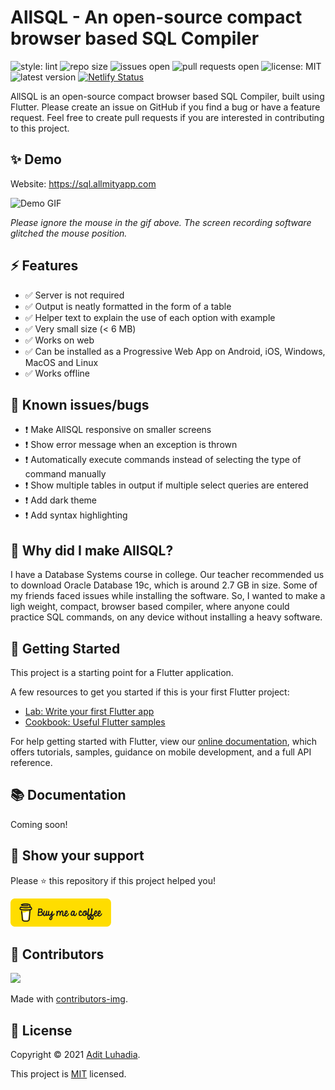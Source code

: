 # AllSQL - An open-source compact browser based SQL Compiler

![style: lint](https://img.shields.io/badge/style-lint-4BC0F5.svg)
![repo size](https://img.shields.io/github/repo-size/masteradit/allsql)
![issues open](https://img.shields.io/github/issues/masteradit/allsql)
![pull requests open](https://img.shields.io/github/issues-pr/masteradit/allsql)
![license: MIT](https://img.shields.io/github/license/masteradit/allsql)
![latest version](https://img.shields.io/github/v/release/masteradit/allsql)
[![Netlify Status](https://api.netlify.com/api/v1/badges/31d231ee-72ca-4f9a-84d1-7e73ef4851c1/deploy-status)](https://sql.allmityapp.com)
<!-- ![languages](https://img.shields.io/github/languages/count/masteradit/allsql) -->
<!-- ![top language percentage](https://img.shields.io/github/languages/top/masteradit/allsql) -->
<!-- ![code size](https://img.shields.io/github/languages/code-size/masteradit/allsql) -->
<!-- ![issues closed](https://img.shields.io/github/issues-closed/masteradit/allsql) -->
<!-- ![pull requests closed](https://img.shields.io/github/issues-pr-closed/masteradit/allsql) -->
<!-- ![commit activity](https://img.shields.io/github/commit-activity/m/masteradit/allsql) -->
<!-- ![contributors](https://img.shields.io/github/contributors/masteradit/allsql) -->
<!-- ![last commit](https://img.shields.io/github/last-commit/masteradit/allsql) -->

AllSQL is an open-source compact browser based SQL Compiler, built using Flutter. Please create an issue on GitHub if you find a bug or have a feature request. Feel free to create pull requests if you are interested in contributing to this project.

## ✨ Demo

Website: https://sql.allmityapp.com

![Demo GIF](https://github.com/masteradit/AllSQL/raw/master/images/recording.gif)

*Please ignore the mouse in the gif above. The screen recording software glitched the mouse position.*

## ⚡ Features

- ✅ Server is not required
- ✅ Output is neatly formatted in the form of a table
- ✅ Helper text to explain the use of each option with example
- ✅ Very small size (< 6 MB)
- ✅ Works on web
- ✅ Can be installed as a Progressive Web App on Android, iOS, Windows, MacOS and Linux
- ✅ Works offline

## 🐛 Known issues/bugs

- ❗ Make AllSQL responsive on smaller screens
- ❗ Show error message when an exception is thrown
- ❗ Automatically execute commands instead of selecting the type of command manually
- ❗ Show multiple tables in output if multiple select queries are entered
- ❗ Add dark theme
- ❗ Add syntax highlighting

## 🤔 Why did I make AllSQL?

I have a Database Systems course in college. Our teacher recommended us to download Oracle Database 19c, which is around 2.7 GB in size. Some of my friends faced issues while installing the software. So, I wanted to make a ligh weight, compact, browser based compiler, where anyone could practice SQL commands, on any device without installing a heavy software.

## 👏 Getting Started

This project is a starting point for a Flutter application.

A few resources to get you started if this is your first Flutter project:

- [Lab: Write your first Flutter app](https://flutter.dev/docs/get-started/codelab)
- [Cookbook: Useful Flutter samples](https://flutter.dev/docs/cookbook)

For help getting started with Flutter, view our
[online documentation](https://flutter.dev/docs), which offers tutorials,
samples, guidance on mobile development, and a full API reference.

## 📚 Documentation

Coming soon!

## 🙏 Show your support

Please ⭐️ this repository if this project helped you!

<a href="https://www.buymeacoffee.com/aditluhadia" target="blank"><img src="./images/bmc-button.png" alt="Buy me a coffee" height="45" /></a>

## 👥 Contributors

<a href="https://github.com/masteradit/allsql/graphs/contributors">
  <img src="https://contrib.rocks/image?repo=masteradit/allsql" />
</a>

Made with [contributors-img](https://contrib.rocks).

## 📝 License

Copyright © 2021 [Adit Luhadia](https://github.com/masteradit).

This project is [MIT](https://github.com/masteradit/allsql/blob/master/LICENSE) licensed.
